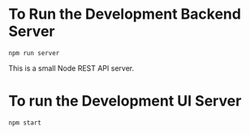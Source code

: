 
# To Run the Development Backend Server

    npm run server

This is a small Node REST API server.

# To run the Development UI Server


    npm start 


